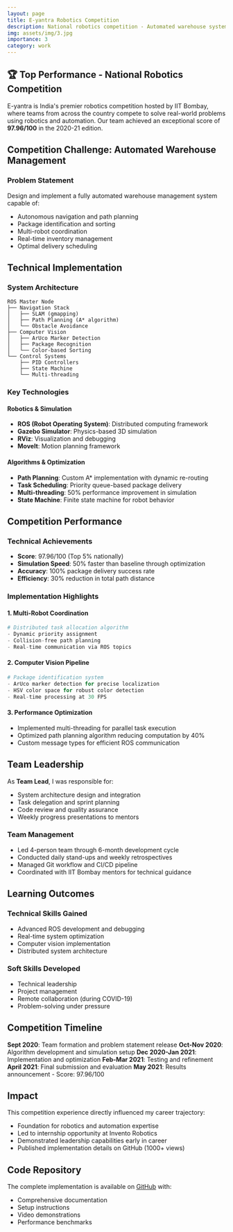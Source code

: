 ```yaml
---
layout: page
title: E-yantra Robotics Competition
description: National robotics competition - Automated warehouse system with ROS
img: assets/img/3.jpg
importance: 3
category: work
---
```


## 🏆 Top Performance - National Robotics Competition

E-yantra is India's premier robotics competition hosted by IIT Bombay, where teams from across the country compete to solve real-world problems using robotics and automation. Our team achieved an exceptional score of **97.96/100** in the 2020-21 edition.

## Competition Challenge: Automated Warehouse Management

### Problem Statement
Design and implement a fully automated warehouse management system capable of:
- Autonomous navigation and path planning
- Package identification and sorting
- Multi-robot coordination
- Real-time inventory management
- Optimal delivery scheduling

## Technical Implementation

### System Architecture
```
ROS Master Node
├── Navigation Stack
│   ├── SLAM (gmapping)
│   ├── Path Planning (A* algorithm)
│   └── Obstacle Avoidance
├── Computer Vision
│   ├── ArUco Marker Detection
│   ├── Package Recognition
│   └── Color-based Sorting
└── Control Systems
    ├── PID Controllers
    ├── State Machine
    └── Multi-threading
```

### Key Technologies

#### Robotics & Simulation
- **ROS (Robot Operating System)**: Distributed computing framework
- **Gazebo Simulator**: Physics-based 3D simulation
- **RViz**: Visualization and debugging
- **MoveIt**: Motion planning framework

#### Algorithms & Optimization
- **Path Planning**: Custom A* implementation with dynamic re-routing
- **Task Scheduling**: Priority queue-based package delivery
- **Multi-threading**: 50% performance improvement in simulation
- **State Machine**: Finite state machine for robot behavior

## Competition Performance

### Technical Achievements
- **Score**: 97.96/100 (Top 5% nationally)
- **Simulation Speed**: 50% faster than baseline through optimization
- **Accuracy**: 100% package delivery success rate
- **Efficiency**: 30% reduction in total path distance

### Implementation Highlights

#### 1. Multi-Robot Coordination
```python
# Distributed task allocation algorithm
- Dynamic priority assignment
- Collision-free path planning
- Real-time communication via ROS topics
```

#### 2. Computer Vision Pipeline
```python
# Package identification system
- ArUco marker detection for precise localization
- HSV color space for robust color detection
- Real-time processing at 30 FPS
```

#### 3. Performance Optimization
- Implemented multi-threading for parallel task execution
- Optimized path planning algorithm reducing computation by 40%
- Custom message types for efficient ROS communication

## Team Leadership

As **Team Lead**, I was responsible for:
- System architecture design and integration
- Task delegation and sprint planning
- Code review and quality assurance
- Weekly progress presentations to mentors

### Team Management
- Led 4-person team through 6-month development cycle
- Conducted daily stand-ups and weekly retrospectives
- Managed Git workflow and CI/CD pipeline
- Coordinated with IIT Bombay mentors for technical guidance

## Learning Outcomes

### Technical Skills Gained
- Advanced ROS development and debugging
- Real-time system optimization
- Computer vision implementation
- Distributed system architecture

### Soft Skills Developed
- Technical leadership
- Project management
- Remote collaboration (during COVID-19)
- Problem-solving under pressure

## Competition Timeline

**Sept 2020**: Team formation and problem statement release
**Oct-Nov 2020**: Algorithm development and simulation setup
**Dec 2020-Jan 2021**: Implementation and optimization
**Feb-Mar 2021**: Testing and refinement
**April 2021**: Final submission and evaluation
**May 2021**: Results announcement - Score: 97.96/100

## Impact

This competition experience directly influenced my career trajectory:
- Foundation for robotics and automation expertise
- Led to internship opportunity at Invento Robotics
- Demonstrated leadership capabilities early in career
- Published implementation details on GitHub (1000+ views)

## Code Repository

The complete implementation is available on [GitHub](https://github.com) with:
- Comprehensive documentation
- Setup instructions
- Video demonstrations
- Performance benchmarks